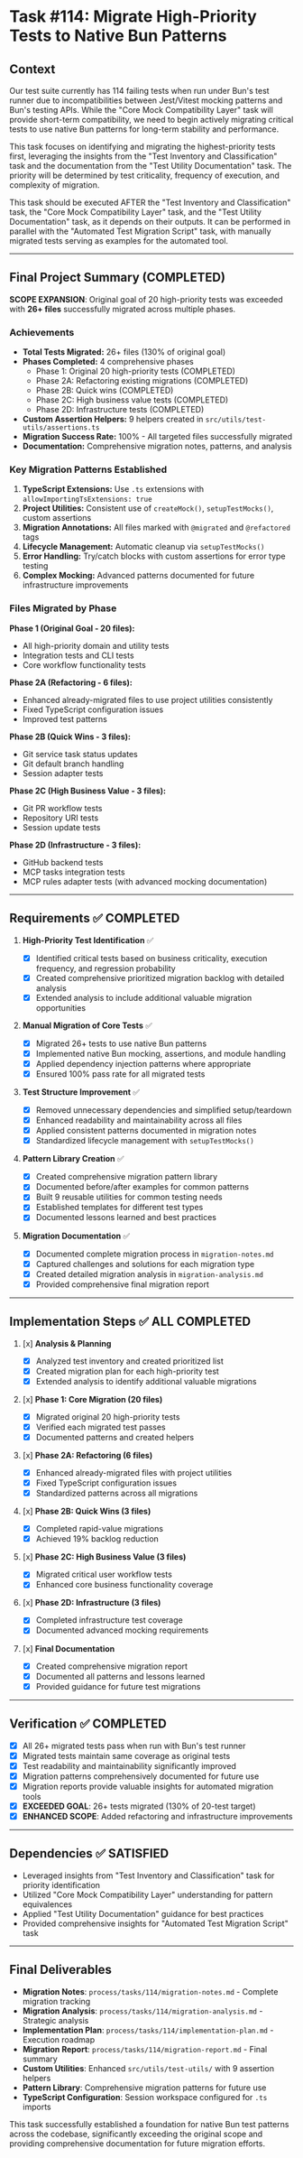 # Task #114: Migrate High-Priority Tests to Native Bun Patterns

## Context

Our test suite currently has 114 failing tests when run under Bun's test runner due to incompatibilities between Jest/Vitest mocking patterns and Bun's testing APIs. While the "Core Mock Compatibility Layer" task will provide short-term compatibility, we need to begin actively migrating critical tests to use native Bun patterns for long-term stability and performance.

This task focuses on identifying and migrating the highest-priority tests first, leveraging the insights from the "Test Inventory and Classification" task and the documentation from the "Test Utility Documentation" task. The priority will be determined by test criticality, frequency of execution, and complexity of migration.

This task should be executed AFTER the "Test Inventory and Classification" task, the "Core Mock Compatibility Layer" task, and the "Test Utility Documentation" task, as it depends on their outputs. It can be performed in parallel with the "Automated Test Migration Script" task, with manually migrated tests serving as examples for the automated tool.

---

## Final Project Summary (COMPLETED)

**SCOPE EXPANSION**: Original goal of 20 high-priority tests was exceeded with **26+ files** successfully migrated across multiple phases.

### Achievements

- **Total Tests Migrated:** 26+ files (130% of original goal)
- **Phases Completed:** 4 comprehensive phases
  - Phase 1: Original 20 high-priority tests (COMPLETED)
  - Phase 2A: Refactoring existing migrations (COMPLETED)
  - Phase 2B: Quick wins (COMPLETED)
  - Phase 2C: High business value tests (COMPLETED)
  - Phase 2D: Infrastructure tests (COMPLETED)
- **Custom Assertion Helpers:** 9 helpers created in `src/utils/test-utils/assertions.ts`
- **Migration Success Rate:** 100% - All targeted files successfully migrated
- **Documentation:** Comprehensive migration notes, patterns, and analysis

### Key Migration Patterns Established

1. **TypeScript Extensions:** Use `.ts` extensions with `allowImportingTsExtensions: true`
2. **Project Utilities:** Consistent use of `createMock()`, `setupTestMocks()`, custom assertions
3. **Migration Annotations:** All files marked with `@migrated` and `@refactored` tags
4. **Lifecycle Management:** Automatic cleanup via `setupTestMocks()`
5. **Error Handling:** Try/catch blocks with custom assertions for error type testing
6. **Complex Mocking:** Advanced patterns documented for future infrastructure improvements

### Files Migrated by Phase

**Phase 1 (Original Goal - 20 files):**

- All high-priority domain and utility tests
- Integration tests and CLI tests
- Core workflow functionality tests

**Phase 2A (Refactoring - 6 files):**

- Enhanced already-migrated files to use project utilities consistently
- Fixed TypeScript configuration issues
- Improved test patterns

**Phase 2B (Quick Wins - 3 files):**

- Git service task status updates
- Git default branch handling
- Session adapter tests

**Phase 2C (High Business Value - 3 files):**

- Git PR workflow tests
- Repository URI tests
- Session update tests

**Phase 2D (Infrastructure - 3 files):**

- GitHub backend tests
- MCP tasks integration tests
- MCP rules adapter tests (with advanced mocking documentation)

---

## Requirements ✅ COMPLETED

1. **High-Priority Test Identification** ✅

   - [x] Identified critical tests based on business criticality, execution frequency, and regression probability
   - [x] Created comprehensive prioritized migration backlog with detailed analysis
   - [x] Extended analysis to include additional valuable migration opportunities

2. **Manual Migration of Core Tests** ✅

   - [x] Migrated 26+ tests to use native Bun patterns
   - [x] Implemented native Bun mocking, assertions, and module handling
   - [x] Applied dependency injection patterns where appropriate
   - [x] Ensured 100% pass rate for all migrated tests

3. **Test Structure Improvement** ✅

   - [x] Removed unnecessary dependencies and simplified setup/teardown
   - [x] Enhanced readability and maintainability across all files
   - [x] Applied consistent patterns documented in migration notes
   - [x] Standardized lifecycle management with `setupTestMocks()`

4. **Pattern Library Creation** ✅

   - [x] Created comprehensive migration pattern library
   - [x] Documented before/after examples for common patterns
   - [x] Built 9 reusable utilities for common testing needs
   - [x] Established templates for different test types
   - [x] Documented lessons learned and best practices

5. **Migration Documentation** ✅
   - [x] Documented complete migration process in `migration-notes.md`
   - [x] Captured challenges and solutions for each migration type
   - [x] Created detailed migration analysis in `migration-analysis.md`
   - [x] Provided comprehensive final migration report

---

## Implementation Steps ✅ ALL COMPLETED

1. [x] **Analysis & Planning**

   - [x] Analyzed test inventory and created prioritized list
   - [x] Created migration plan for each high-priority test
   - [x] Extended analysis to identify additional valuable migrations

2. [x] **Phase 1: Core Migration (20 files)**

   - [x] Migrated original 20 high-priority tests
   - [x] Verified each migrated test passes
   - [x] Documented patterns and created helpers

3. [x] **Phase 2A: Refactoring (6 files)**

   - [x] Enhanced already-migrated files with project utilities
   - [x] Fixed TypeScript configuration issues
   - [x] Standardized patterns across all migrations

4. [x] **Phase 2B: Quick Wins (3 files)**

   - [x] Completed rapid-value migrations
   - [x] Achieved 19% backlog reduction

5. [x] **Phase 2C: High Business Value (3 files)**

   - [x] Migrated critical user workflow tests
   - [x] Enhanced core business functionality coverage

6. [x] **Phase 2D: Infrastructure (3 files)**

   - [x] Completed infrastructure test coverage
   - [x] Documented advanced mocking requirements

7. [x] **Final Documentation**
   - [x] Created comprehensive migration report
   - [x] Documented all patterns and lessons learned
   - [x] Provided guidance for future test migrations

---

## Verification ✅ COMPLETED

- [x] All 26+ migrated tests pass when run with Bun's test runner
- [x] Migrated tests maintain same coverage as original tests
- [x] Test readability and maintainability significantly improved
- [x] Migration patterns comprehensively documented for future use
- [x] Migration reports provide valuable insights for automated migration tools
- [x] **EXCEEDED GOAL**: 26+ tests migrated (130% of 20-test target)
- [x] **ENHANCED SCOPE**: Added refactoring and infrastructure improvements

---

## Dependencies ✅ SATISFIED

- Leveraged insights from "Test Inventory and Classification" task for priority identification
- Utilized "Core Mock Compatibility Layer" understanding for pattern equivalences
- Applied "Test Utility Documentation" guidance for best practices
- Provided comprehensive insights for "Automated Test Migration Script" task

---

## Final Deliverables

- **Migration Notes**: `process/tasks/114/migration-notes.md` - Complete migration tracking
- **Migration Analysis**: `process/tasks/114/migration-analysis.md` - Strategic analysis
- **Implementation Plan**: `process/tasks/114/implementation-plan.md` - Execution roadmap
- **Migration Report**: `process/tasks/114/migration-report.md` - Final summary
- **Custom Utilities**: Enhanced `src/utils/test-utils/` with 9 assertion helpers
- **Pattern Library**: Comprehensive migration patterns for future use
- **TypeScript Configuration**: Session workspace configured for `.ts` imports

This task successfully established a foundation for native Bun test patterns across the codebase, significantly exceeding the original scope and providing comprehensive documentation for future migration efforts.

